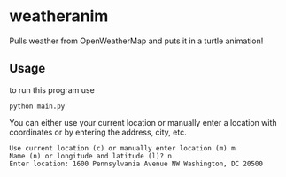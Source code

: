# weatheranim

Pulls weather from OpenWeatherMap and puts it in a turtle animation!

## Usage

to run this program use

	python main.py

You can either use your current location or manually enter a location with coordinates or by entering the address, city, etc.

	Use current location (c) or manually enter location (m) m
	Name (n) or longitude and latitude (l)? n
	Enter location: 1600 Pennsylvania Avenue NW Washington, DC 20500

